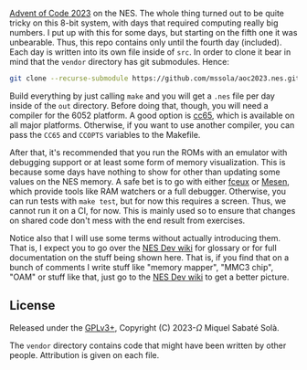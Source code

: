 [Advent of Code 2023](https://adventofcode.com/2023) on the NES. The whole thing
turned out to be quite tricky on this 8-bit system, with days that required
computing really big numbers. I put up with this for some days, but starting on
the fifth one it was unbearable. Thus, this repo contains only until the fourth
day (included). Each day is written into its own file inside of `src`. In order
to clone it bear in mind that the `vendor` directory has git submodules. Hence:

``` sh
git clone --recurse-submodule https://github.com/mssola/aoc2023.nes.git
```

Build everything by just calling `make` and you will get a `.nes` file per day
inside of the `out` directory. Before doing that, though, you will need a
compiler for the 6052 platform. A good option is
[cc65](https://github.com/cc65/cc65), which is available on all major platforms.
Otherwise, if you want to use another compiler, you can pass the `CC65` and
`CCOPTS` variables to the Makefile.

After that, it's recommended that you run the ROMs with an emulator with
debugging support or at least some form of memory visualization. This is because
some days have nothing to show for other than updating some values on the NES
memory. A safe bet is to go with either [fceux](https://fceux.com/web/home.html)
or [Mesen](https://github.com/SourMesen/Mesen2/), which provide tools like RAM
watchers or a full debugger. Otherwise, you can run tests with `make test`, but
for now this requires a screen. Thus, we cannot run it on a CI, for now. This is
mainly used so to ensure that changes on shared code don't mess with the end
result from exercises.

Notice also that I will use some terms without actually introducing them. That
is, I expect you to go over the [NES Dev
wiki](https://www.nesdev.org/wiki/Nesdev_Wiki) for glossary or for full
documentation on the stuff being shown here. That is, if you find that on a
bunch of comments I write stuff like "memory mapper", "MMC3 chip", "OAM" or
stuff like that, just go to the [NES Dev
wiki](https://www.nesdev.org/wiki/Nesdev_Wiki) to get a better picture.

## License

Released under the [GPLv3+](http://www.gnu.org/licenses/gpl-3.0.txt), Copyright
(C) 2023-<i>Ω</i> Miquel Sabaté Solà.

The `vendor` directory contains code that might have been written by other
people. Attribution is given on each file.
